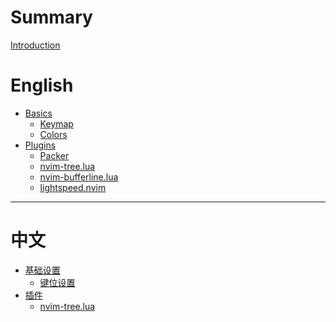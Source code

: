 # Summary

[Introduction](README.md)

# English

- [Basics]()
    - [Keymap](keymap.md)
    - [Colors](colors.md)
- [Plugins]()
    - [Packer](packer.md)
    - [nvim-tree.lua](nvim-tree.md)
    - [nvim-bufferline.lua](nvim-bufferline.md)
    - [lightspeed.nvim](lighspeed.md)

---

# 中文

- [基础设置]()
    - [键位设置](keymap_cn.md)
- [插件]()
    - [nvim-tree.lua](nvim-tree_cn.md)
